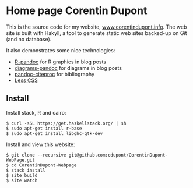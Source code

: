 Home page Corentin Dupont
=========================

This is the source code for my website, www.corentindupont.info.
The web site is built with Hakyll, a tool to generate static web sites backed-up on Git (and no database).

It also demonstrates some nice technologies:

- [R-pandoc](http://www.corentindupont.info/blog/posts/Programming/2015-09-14-diagrams.html) for R graphics in blog posts
- [diagrams-pandoc](http://www.corentindupont.info/blog/posts/Programming/2015-09-14-diagrams.html) for diagrams in blog posts
- [pandoc-citeproc](http://www.corentindupont.info/blog/posts/Programming/2014-12-10-This-Blog.html) for bibliography
- [Less CSS](http://lesscss.org/)

Install
-------

Install stack, R and cairo:

```
$ curl -sSL https://get.haskellstack.org/ | sh
$ sudo apt-get install r-base
$ sudo apt-get install libghc-gtk-dev
```

Install and view this website:
```
$ git clone --recursive git@github.com:cdupont/CorentinDupont-WebPage.git
$ cd CorentinDupont-Webpage
$ stack install
$ site build
$ site watch
```


